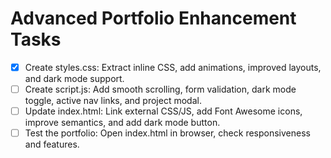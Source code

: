 # Advanced Portfolio Enhancement Tasks

- [x] Create styles.css: Extract inline CSS, add animations, improved layouts, and dark mode support.
- [ ] Create script.js: Add smooth scrolling, form validation, dark mode toggle, active nav links, and project modal.
- [ ] Update index.html: Link external CSS/JS, add Font Awesome icons, improve semantics, and add dark mode button.
- [ ] Test the portfolio: Open index.html in browser, check responsiveness and features.
